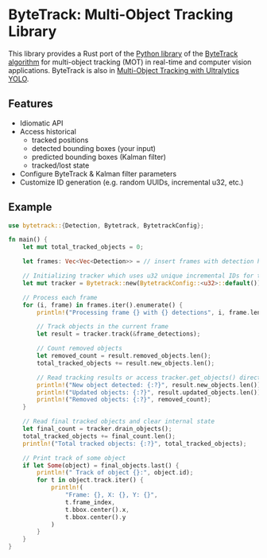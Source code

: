 # ByteTrack: Multi-Object Tracking Library

This library provides a Rust port of the [Python library](https://github.com/FoundationVision/ByteTrack) of the [ByteTrack algorithm](https://arxiv.org/abs/2110.06864) for multi-object tracking (MOT) in real-time and computer vision applications. ByteTrack is also in [Multi-Object Tracking with Ultralytics YOLO](https://docs.ultralytics.com/de/modes/track/).

## Features

- Idiomatic API
- Access historical
  - tracked positions
  - detected bounding boxes (your input)
  - predicted bounding boxes (Kalman filter)
  - tracked/lost state
- Configure ByteTrack & Kalman filter parameters
- Customize ID generation (e.g. random UUIDs, incremental u32, etc.)

## Example

```rust
use bytetrack::{Detection, Bytetrack, BytetrackConfig};

fn main() {
    let mut total_tracked_objects = 0;

    let frames: Vec<Vec<Detection>> = // insert frames with detection here

    // Initializing tracker which uses u32 unique incremental IDs for tracked objects
    let mut tracker = Bytetrack::new(BytetrackConfig::<u32>::default());

    // Process each frame
    for (i, frame) in frames.iter().enumerate() {
        println!("Processing frame {} with {} detections", i, frame.len());

        // Track objects in the current frame
        let result = tracker.track(&frame_detections);

        // Count removed objects
        let removed_count = result.removed_objects.len();
        total_tracked_objects += result.new_objects.len();

        // Read tracking results or access tracker.get_objects() directly
        println!("New object detected: {:?}", result.new_objects.len());
        println!("Updated objects: {:?}", result.updated_objects.len());
        println!("Removed objects: {:?}", removed_count);
    }

    // Read final tracked objects and clear internal state
    let final_count = tracker.drain_objects();
    total_tracked_objects += final_count.len();
    println!("Total tracked objects: {:?}", total_tracked_objects);

    // Print track of some object
    if let Some(object) = final_objects.last() {
        println!(" Track of object {}:", object.id);
        for t in object.track.iter() {
            println!(
                "Frame: {}, X: {}, Y: {}",
                t.frame_index,
                t.bbox.center().x,
                t.bbox.center().y
            )
        }
    }
}
```
